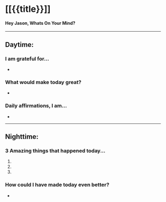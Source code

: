 # [[{{title}}]]

#### Hey Jason, Whats On Your Mind? 

---
## Daytime:
### I am grateful for...
- 
### What would make today great?
- 
### Daily affirmations, I am...
- 
---
## Nighttime:
### 3 Amazing things that happened today...
1. 
2. 
3. 
### How could I have made today even better?
- 


